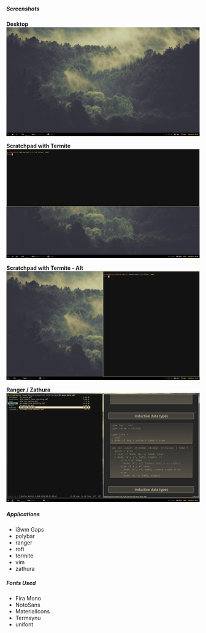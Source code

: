 ##### Screenshots

**Desktop**
![Alt text](https://github.com/tehnatural1/dots/blob/master/screenshots/screen_2018_09_20.png "Desktop")

**Scratchpad with Termite**
![Alt text](https://github.com/tehnatural1/dots/blob/master/screenshots/screen_2018_09_21.png "Scratchpad")

**Scratchpad with Termite - Alt**
![Alt text](https://github.com/tehnatural1/dots/blob/master/screenshots/Screenshot%20from%202018-09-21%2013-12-32.png "Scratchpad-Alt")

**Ranger / Zathura**
![Alt text](https://github.com/tehnatural1/dots/blob/master/screenshots/Screenshot%20from%202018-09-21%2009-31-22.png "Ranger/Zathura")


##### Applications
- i3wm Gaps
- polybar
- ranger
- rofi
- termite
- vim
- zathura

##### Fonts Used
- Fira Mono
- NotoSans
- MaterialIcons
- Termsynu
- unifont

